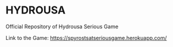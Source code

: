 # HYDROUSA
Official Repository of Hydrousa Serious Game

Link to the Game: https://spyrostsatseriousgame.herokuapp.com/
